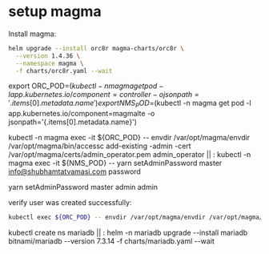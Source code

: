 # setup magma

Install magma:
```bash
helm upgrade --install orc8r magma-charts/orc8r \
  --version 1.4.36 \
  --namespace magma \
  -f charts/orc8r.yaml --wait
```

export ORC_POD=$(kubectl -n magma get pod -l app.kubernetes.io/component=controller -o jsonpath='{.items[0].metadata.name}')
export NMS_POD=$(kubectl -n magma get pod -l app.kubernetes.io/component=magmalte -o jsonpath='{.items[0].metadata.name}')

kubectl -n magma exec -it ${ORC_POD} -- envdir /var/opt/magma/envdir /var/opt/magma/bin/accessc add-existing -admin -cert /var/opt/magma/certs/admin_operator.pem admin_operator || :
kubectl -n magma exec -it ${NMS_POD} -- yarn setAdminPassword master info@shubhamtatvamasi.com password

yarn setAdminPassword master admin admin


verify user was created successfully:
```bash
kubectl exec ${ORC_POD} -- envdir /var/opt/magma/envdir /var/opt/magma/bin/accessc list-certs
```

kubectl create ns mariadb || :
helm -n mariadb upgrade --install mariadb bitnami/mariadb --version 7.3.14 -f charts/mariadb.yaml --wait

